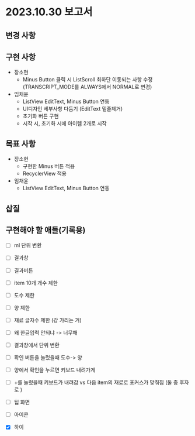 # 2023.10.30 보고서
## 변경 사항
## 구현 사항
- 장소현
  - Minus Button 클릭 시 ListScroll 최하단 이동되는 사항 수정 (TRANSCRIPT_MODE를 ALWAYS에서 NORMAL로 변경)
- 임채윤
  - ListView EditText, Minus Button 연동
  - UI디자인 세부사항 다듬기 (EditText 밑줄제거)
  - 초기화 버튼 구현
  - 시작 시, 초기화 시에 아이템 2개로 시작
## 목표 사항
- 장소현
  - 구현한 Minus 버튼 적용
  - RecyclerView 적용
- 임채윤
  - ListView EditText, Minus Button 연동
## 삽질

## 구현해야 할 애들(기록용)
- [ ] ml 단위 변환  
- [ ] 결과창  
- [ ] 결과버튼  
- [ ] item 10개 개수 제한
- [ ] 도수 제한
- [ ] 양 제한
- [ ] 재료 글자수 제한 (걍 가리는 거)
- [ ] 왜 한글입력 안되냐  -> 너무해 
- [ ] 결과창에서 단위 변환
- [ ] 확인 버튼을 눌렀을때 도수-> 양
- [ ] 양에서 확인을 누르면 키보드 내려가게
- [ ] +를 눌렀을때 키보드가 내려감 vs 다음 item의 재료로 포커스가 맞춰짐
(둘 중 후자로 )
- [ ] 팁 화면
- [ ] 아이콘
- [x] 하이

